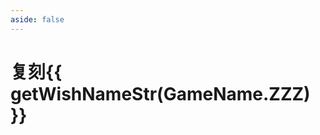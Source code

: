 ```yaml
---
aside: false
---
```

# 复刻{{ getWishNameStr(GameName.ZZZ) }}

<Fork />

<script setup lang="ts">
import Fork from "../.vitepress/components/zzz/Fork.vue";
import { GameName, getWishNameStr } from "../.vitepress/components/utils";
</script>
